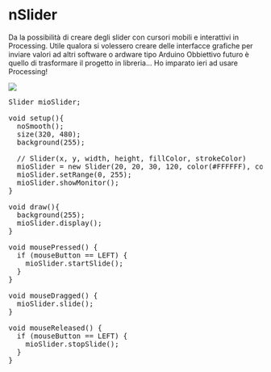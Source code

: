 # nSlider
Da la possibilità di creare degli slider con cursori mobili e interattivi in Processing. Utile qualora si volessero creare delle interfacce grafiche per inviare valori ad altri software o ardware tipo Arduino
Obbiettivo futuro è quello di trasformare il progetto in libreria... Ho imparato ieri ad usare Processing!

![](https://raw.githubusercontent.com/AndreaLombardo/nSlider/master/img/Sample.png)

<pre>
Slider mioSlider;

void setup(){
  noSmooth();
  size(320, 480);
  background(255);
  
  // Slider(x, y, width, height, fillColor, strokeColor)
  mioSlider = new Slider(20, 20, 30, 120, color(#FFFFFF), color(#000000));
  mioSlider.setRange(0, 255);
  mioSlider.showMonitor();
}

void draw(){
  background(255);
  mioSlider.display();
}

void mousePressed() {
  if (mouseButton == LEFT) {
    mioSlider.startSlide();
  }
}

void mouseDragged() {
  mioSlider.slide();
}

void mouseReleased() {
  if (mouseButton == LEFT) {
    mioSlider.stopSlide();
  }
}
</pre>

